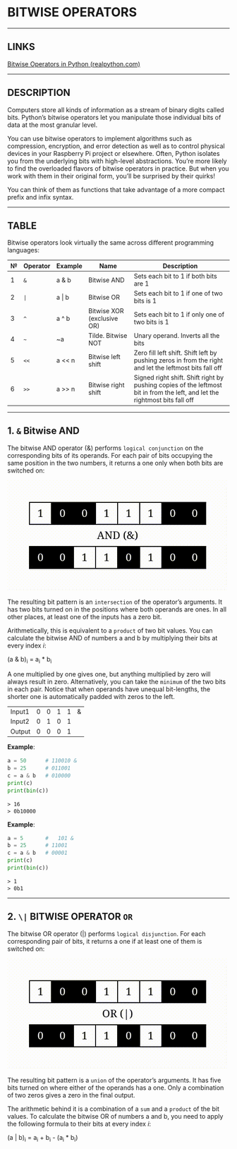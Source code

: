 # BITWISE OPERATORS


---


## LINKS

[Bitwise Operators in Python (realpython.com)](https://realpython.com/python-bitwise-operators/)


---


## DESCRIPTION

Computers store all kinds of information as a stream of binary digits called bits. Python’s bitwise operators let you manipulate those individual bits of data at the most granular level.

You can use bitwise operators to implement algorithms such as compression, encryption, and error detection as well as to control physical devices in your Raspberry Pi project or elsewhere. Often, Python isolates you from the underlying bits with high-level abstractions. You’re more likely to find the overloaded flavors of bitwise operators in practice. But when you work with them in their original form, you’ll be surprised by their quirks!

You can think of them as functions that take advantage of a more compact prefix and infix syntax.


---


## TABLE

Bitwise operators look virtually the same across different programming languages:

№| Operator | Example | Name                       | Description  
-|----------|---------|----------------------------|-------------
1| `&`      | a & b   | Bitwise AND                | Sets each bit to 1 if both bits are 1
2| `\|`     | a \| b  | Bitwise OR                 | Sets each bit to 1 if one of two bits is 1
3| `^`      | a ^ b   | Bitwise XOR (exclusive OR) | Sets each bit to 1 if only one of two bits is 1
4| `~`      | ~a      | Tilde. Bitwise NOT         | Unary operand. Inverts all the bits
5| `<<`     | a << n  | Bitwise left shift         | Zero fill left shift. Shift left by pushing zeros in from the right and let the leftmost bits fall off
6| `>>`     | a >> n  | Bitwise right shift        | Signed right shift. Shift right by pushing copies of the leftmost bit in from the left, and let the rightmost bits fall off


---


## 1. `&` Bitwise AND

The bitwise AND operator (&) performs `logical conjunction` on the corresponding bits of its operands. For each pair of bits occupying the same position in the two numbers, it returns a one only when both bits are switched on:

![AND (&)](images/and.gif)

The resulting bit pattern is an `intersection` of the operator’s arguments. It has two bits turned on in the positions where both operands are ones. In all other places, at least one of the inputs has a zero bit.

Arithmetically, this is equivalent to a `product` of two bit values. You can calculate the bitwise AND of numbers a and b by multiplying their bits at every index _i_:

(a & b)<sub>i</sub> = a<sub>i</sub> * b<sub>i</sub>

A one multiplied by one gives one, but anything multiplied by zero will always result in zero. Alternatively, you can take the `minimum` of the two bits in each pair. Notice that when operands have unequal bit-lengths, the shorter one is automatically padded with zeros to the left.


|        	|   	|   	|   	|   	|     |
|---------|---	|---	|---	|---	|---  |
| Input1 	| 0 	| 0 	| 1 	| 1 	| &   |
| Input2 	| 0 	| 1 	| 0 	| 1 	|     |
| Output 	| 0 	| 0 	| 0 	| 1 	|     |


**Example**:
```python
a = 50      # 110010 &
b = 25      # 011001
c = a & b   # 010000
print(c)
print(bin(c))
```
```
> 16
> 0b10000
```


**Example**:
```python
a = 5       #   101 &
b = 25      # 11001
c = a & b   # 00001
print(c)
print(bin(c))
```
```
> 1
> 0b1
```



---



## 2. `\|` BITWISE OPERATOR `OR`

The bitwise OR operator (|) performs `logical disjunction`. For each corresponding pair of bits, it returns a one if at least one of them is switched on:

![OR (|)](images/or.gif)

The resulting bit pattern is a `union` of the operator’s arguments. It has five bits turned on where either of the operands has a one. Only a combination of two zeros gives a zero in the final output.

The arithmetic behind it is a combination of a `sum` and a `product` of the bit values. To calculate the bitwise OR of numbers a and b, you need to apply the following formula to their bits at every index _i_:

(a | b)<sub>i</sub> = a<sub>i</sub> + b<sub>i</sub> - (a<sub>i</sub> * b<sub>i</sub>)
